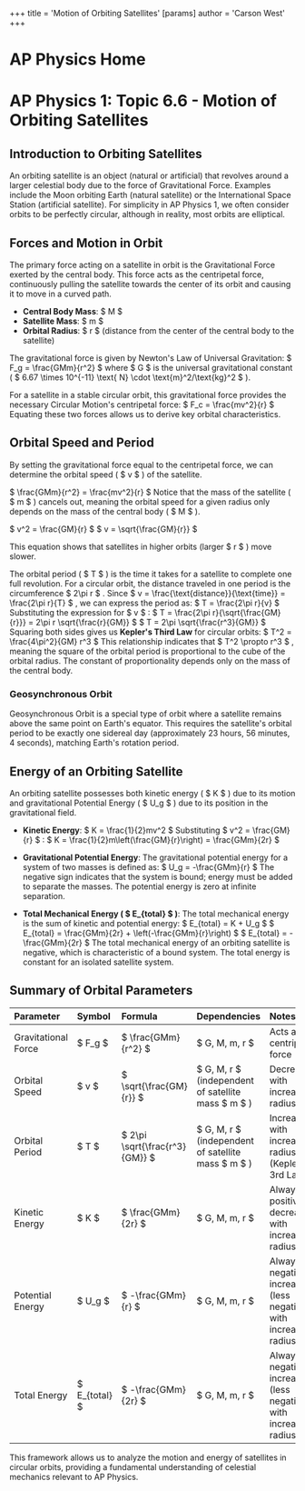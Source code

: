 +++
 title = 'Motion of Orbiting Satellites'
[params]
	author = 'Carson West'
+++
# AP Physics Home
# AP Physics 1: Topic 6.6 - Motion of Orbiting Satellites

## Introduction to Orbiting Satellites

An orbiting satellite is an object (natural or artificial) that revolves around a larger celestial body due to the force of Gravitational Force. Examples include the Moon orbiting Earth (natural satellite) or the International Space Station (artificial satellite). For simplicity in AP Physics 1, we often consider orbits to be perfectly circular, although in reality, most orbits are elliptical.

## Forces and Motion in Orbit

The primary force acting on a satellite in orbit is the Gravitational Force exerted by the central body. This force acts as the centripetal force, continuously pulling the satellite towards the center of its orbit and causing it to move in a curved path.

*   **Central Body Mass**:  $ M $ 
*   **Satellite Mass**:  $ m $ 
*   **Orbital Radius**:  $ r $  (distance from the center of the central body to the satellite)

The gravitational force is given by Newton's Law of Universal Gravitation:
 $ F_g = \frac{GMm}{r^2} $ 
where  $ G $  is the universal gravitational constant ( $ 6.67 \times 10^{-11} \text{ N} \cdot \text{m}^2/\text{kg}^2 $ ).

For a satellite in a stable circular orbit, this gravitational force provides the necessary Circular Motion's centripetal force:
 $ F_c = \frac{mv^2}{r} $ 
Equating these two forces allows us to derive key orbital characteristics.

## Orbital Speed and Period

By setting the gravitational force equal to the centripetal force, we can determine the orbital speed ( $ v $ ) of the satellite.

 $  \frac{GMm}{r^2} = \frac{mv^2}{r}  $ 
Notice that the mass of the satellite ( $ m $ ) cancels out, meaning the orbital speed for a given radius only depends on the mass of the central body ( $ M $ ).

 $  v^2 = \frac{GM}{r}  $ 
 $  v = \sqrt{\frac{GM}{r}}  $ 

This equation shows that satellites in higher orbits (larger  $ r $ ) move slower.

The orbital period ( $ T $ ) is the time it takes for a satellite to complete one full revolution. For a circular orbit, the distance traveled in one period is the circumference  $ 2\pi r $ .
Since  $ v = \frac{\text{distance}}{\text{time}} = \frac{2\pi r}{T} $ , we can express the period as:
 $  T = \frac{2\pi r}{v}  $ 
Substituting the expression for  $ v $ :
 $  T = \frac{2\pi r}{\sqrt{\frac{GM}{r}}} = 2\pi r \sqrt{\frac{r}{GM}}  $ 
 $  T = 2\pi \sqrt{\frac{r^3}{GM}}  $ 
Squaring both sides gives us **Kepler's Third Law** for circular orbits:
 $  T^2 = \frac{4\pi^2}{GM} r^3  $ 
This relationship indicates that  $ T^2 \propto r^3 $ , meaning the square of the orbital period is proportional to the cube of the orbital radius. The constant of proportionality depends only on the mass of the central body.

### Geosynchronous Orbit
Geosynchronous Orbit is a special type of orbit where a satellite remains above the same point on Earth's equator. This requires the satellite's orbital period to be exactly one sidereal day (approximately 23 hours, 56 minutes, 4 seconds), matching Earth's rotation period.

## Energy of an Orbiting Satellite

An orbiting satellite possesses both kinetic energy ( $ K $ ) due to its motion and gravitational Potential Energy ( $ U_g $ ) due to its position in the gravitational field.

*   **Kinetic Energy**:
     $  K = \frac{1}{2}mv^2  $ 
    Substituting  $ v^2 = \frac{GM}{r} $ :
     $  K = \frac{1}{2}m\left(\frac{GM}{r}\right) = \frac{GMm}{2r}  $ 

*   **Gravitational Potential Energy**:
    The gravitational potential energy for a system of two masses is defined as:
     $  U_g = -\frac{GMm}{r}  $ 
    The negative sign indicates that the system is bound; energy must be added to separate the masses. The potential energy is zero at infinite separation.

*   **Total Mechanical Energy ( $ E_{total} $ )**:
    The total mechanical energy is the sum of kinetic and potential energy:
     $  E_{total} = K + U_g  $ 
     $  E_{total} = \frac{GMm}{2r} + \left(-\frac{GMm}{r}\right)  $ 
     $  E_{total} = -\frac{GMm}{2r}  $ 
    The total mechanical energy of an orbiting satellite is negative, which is characteristic of a bound system. The total energy is constant for an isolated satellite system.

## Summary of Orbital Parameters

| Parameter        | Symbol | Formula                               | Dependencies                                      | Notes                                             |
| :--------------- | :----- | :------------------------------------ | :------------------------------------------------ | :------------------------------------------------ |
| Gravitational Force |  $ F_g $   |  $ \frac{GMm}{r^2} $                      |  $ G, M, m, r $                                       | Acts as centripetal force                       |
| Orbital Speed    |  $ v $     |  $ \sqrt{\frac{GM}{r}} $                  |  $ G, M, r $  (independent of satellite mass  $ m $ )     | Decreases with increasing radius                |
| Orbital Period   |  $ T $     |  $ 2\pi \sqrt{\frac{r^3}{GM}} $           |  $ G, M, r $  (independent of satellite mass  $ m $ )     | Increases with increasing radius (Kepler's 3rd Law) |
| Kinetic Energy   |  $ K $     |  $ \frac{GMm}{2r} $                       |  $ G, M, m, r $                                       | Always positive, decreases with increasing radius |
| Potential Energy |  $ U_g $   |  $ -\frac{GMm}{r} $                       |  $ G, M, m, r $                                       | Always negative, increases (less negative) with increasing radius |
| Total Energy     |  $ E_{total} $  |  $ -\frac{GMm}{2r} $                      |  $ G, M, m, r $                                       | Always negative, increases (less negative) with increasing radius |

This framework allows us to analyze the motion and energy of satellites in circular orbits, providing a fundamental understanding of celestial mechanics relevant to AP Physics.